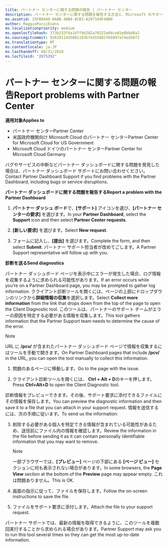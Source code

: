 ```yaml
---
title: パートナー センターに関する問題の報告 | パートナー センター
description: パートナー センターに関する問題を報告する方法と、Microsoft のサポート チーム向けの診断情報を収集する方法について説明します。
ms.assetid: 33FB8449-0A8B-48B4-8CB3-A297104F40B0
author: MaggiePucciEvans
ms.localizationpriority: medium
ms.openlocfilehash: 373b233fda147f0d282a70322e04ce81e0b8d8a2
ms.sourcegitcommit: 92629114d5081103bfe555081f69997af4ed56f2
ms.translationtype: MT
ms.contentlocale: ja-JP
ms.lasthandoff: 08/31/2018
ms.locfileid: "2875292"
---
```

# <a name="report-problems-with-partner-center"></a><span data-ttu-id="5fcb9-103">パートナー センターに関する問題の報告</span><span class="sxs-lookup"><span data-stu-id="5fcb9-103">Report problems with Partner Center</span></span>

**<span data-ttu-id="5fcb9-104">適用対象</span><span class="sxs-lookup"><span data-stu-id="5fcb9-104">Applies to</span></span>**

-  <span data-ttu-id="5fcb9-105">パートナー センター</span><span class="sxs-lookup"><span data-stu-id="5fcb9-105">Partner Center</span></span>
-  <span data-ttu-id="5fcb9-106">米国政府機関向け Microsoft Cloud のパートナー センター</span><span class="sxs-lookup"><span data-stu-id="5fcb9-106">Partner Center for Microsoft Cloud for US Government</span></span>
-  <span data-ttu-id="5fcb9-107">Microsoft Cloud ドイツのパートナー センター</span><span class="sxs-lookup"><span data-stu-id="5fcb9-107">Partner Center for Microsoft Cloud Germany</span></span>

<span data-ttu-id="5fcb9-108">バグやサービスの中断などパートナー ダッシュボードに関する問題を発見した場合は、パートナー ダッシュボード サポートにお問い合わせください。</span><span class="sxs-lookup"><span data-stu-id="5fcb9-108">Contact Partner Dashboard Support if you find problems with the Partner Dashboard, including bugs or service disruptions.</span></span>

**<span data-ttu-id="5fcb9-109">パートナー ダッシュボードに関する問題を報告する</span><span class="sxs-lookup"><span data-stu-id="5fcb9-109">Report a problem with the Partner Dashboard</span></span>**

1.  <span data-ttu-id="5fcb9-110">**パートナー ダッシュ ボード**で、**[サポート]** アイコンを選び、**[パートナー センターの要求]** を選びます。</span><span class="sxs-lookup"><span data-stu-id="5fcb9-110">In your **Partner Dashboard**, select the **Support** icon and then select **Partner Center requests**.</span></span>

2.  <span data-ttu-id="5fcb9-111">**[新しい要求]** を選びます。</span><span class="sxs-lookup"><span data-stu-id="5fcb9-111">Select **New request**.</span></span>

3.  <span data-ttu-id="5fcb9-112">フォームに記入し、**[提出]** を選びます。</span><span class="sxs-lookup"><span data-stu-id="5fcb9-112">Complete the form, and then select **Submit**.</span></span> <span data-ttu-id="5fcb9-113">パートナー サポート担当者が改めてごします。</span><span class="sxs-lookup"><span data-stu-id="5fcb9-113">A Partner Support representative will follow up with you.</span></span>

**<span data-ttu-id="5fcb9-114">診断を送る</span><span class="sxs-lookup"><span data-stu-id="5fcb9-114">Send diagnostics</span></span>**

<span data-ttu-id="5fcb9-115">パートナー ダッシュボード ページを表示中にエラーが発生した場合、ログ情報を収集するように求められる可能性があります。</span><span class="sxs-lookup"><span data-stu-id="5fcb9-115">If an error occurs while you’re on a Partner Dashboard page, you may be prompted to gather log information.</span></span> <span data-ttu-id="5fcb9-116">クライアント診断ツールを開くには、ページの上部にドロップダウンのリンクから**詳細情報の収集**を選択します。</span><span class="sxs-lookup"><span data-stu-id="5fcb9-116">Select **Collect more information** from the link that drops down from the top of the page to open the Client Diagnostic tool.</span></span> <span data-ttu-id="5fcb9-117">このツールは、パートナーのサポート チームがエラーの原因を特定する必要がある情報を収集します。</span><span class="sxs-lookup"><span data-stu-id="5fcb9-117">This tool gathers information that the Partner Support team needs to determine the cause of the error.</span></span> 

>[!NOTE]
><span data-ttu-id="5fcb9-118">URL に **/pcv/** が含まれたパートナー ダッシュボード ページで情報を収集するにはツールを手動で開きます。</span><span class="sxs-lookup"><span data-stu-id="5fcb9-118">On Partner Dashboard pages that include **/pcv/** in the URL, you can open the tool manually to collect this information.</span></span>

1.  <span data-ttu-id="5fcb9-119">問題のあるページに移動します。</span><span class="sxs-lookup"><span data-stu-id="5fcb9-119">Go to the page with the issue.</span></span>

2.  <span data-ttu-id="5fcb9-120">クライアント診断ツールを開くには、 **Ctrl + Alt + D**のキーを押します。</span><span class="sxs-lookup"><span data-stu-id="5fcb9-120">Press **Ctrl+Alt+D** to open the Client Diagnostic tool.</span></span>

<span data-ttu-id="5fcb9-121">診断情報をプレビューできます。その後、サポート要求に添付できるファイルにその情報を保存します。</span><span class="sxs-lookup"><span data-stu-id="5fcb9-121">You can preview the diagnostic information and then save it to a file that you can attach in your support request.</span></span> <span data-ttu-id="5fcb9-122">情報を送信するには、次の手順に従います。</span><span class="sxs-lookup"><span data-stu-id="5fcb9-122">To send us the information:</span></span>

3.  <span data-ttu-id="5fcb9-123">削除する必要がある個人を特定できる情報が含まれている可能性があるため、送信前にファイル内の情報を確認します。</span><span class="sxs-lookup"><span data-stu-id="5fcb9-123">Review the information in the file before sending it as it can contain personally identifiable information that you may want to remove.</span></span> 

    >[!NOTE]
    ><span data-ttu-id="5fcb9-124">一部ブラウザーでは、**[プレビュー]** ページの下部にある **[ページ ビュー]** セクションに何も表示されない場合があります。</span><span class="sxs-lookup"><span data-stu-id="5fcb9-124">In some browsers, the **Page View** section at the bottom of the **Preview** page may appear empty.</span></span> <span data-ttu-id="5fcb9-125">これは問題ありません。</span><span class="sxs-lookup"><span data-stu-id="5fcb9-125">This is OK.</span></span>

4.  <span data-ttu-id="5fcb9-126">画面の指示に従って、ファイルを保存します。</span><span class="sxs-lookup"><span data-stu-id="5fcb9-126">Follow the on-screen instructions to save the file.</span></span>

5.  <span data-ttu-id="5fcb9-127">ファイルをサポート要求に添付します。</span><span class="sxs-lookup"><span data-stu-id="5fcb9-127">Attach the file to your support request.</span></span>

<span data-ttu-id="5fcb9-128">パートナー サポートでは、最新の情報を取得できるように、このツールを複数回実行することから求められる場合があります。</span><span class="sxs-lookup"><span data-stu-id="5fcb9-128">Partner Support may ask you to run this tool several times so they can get the most up-to-date information.</span></span>

